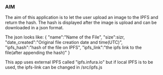 ### AIM
The aim of this application is to let the user upload an image to the IPFS and return the hash.
The hash is displayed after the image is upload and can be downloaded in a json format.

The json looks like:
{
  "name":"Name of the File",
  "size":sizr,
  "date_created":"Original file creation date and time(UTC)",
  "ipfs_hash":"hash of the file on IPFS",
  "ipfs_link":"the ipfs link to the file(after appending the hash)"
}

This app uses external IPFS called "ipfs.infura.io" but if local IPFS is to be used, the ipfs-link can be changed in /src/ipfs.js

